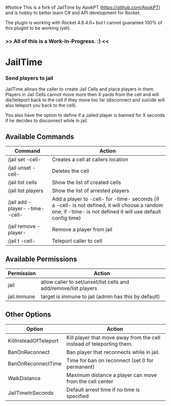 #Notice 
This is a fork of JailTime by ApokPT (https://github.com/ApokPT) and is hobby to better learn C# and API development for Rocket.

The plugin is working with Rocket 4.6.4.0+ but I cannot guarantee 100% of this plugint to be working (yet).

### >> All of this is a Work-in-Progress. :) <<

# JailTime
### Send players to jail

JailTime allows the caller to create Jail Cells and place players in them. Players in Jail Cells cannot move more then X yards from the cell and will die/teleport back to the cell if they move too far (disconnect and suicide will also teleport you back to the cell).

You also have the option to define if a Jailed player is banned for X seconds if he decides to disconnect while in jail.

## Available Commands
Command | Action
------- | -------
/jail set -cell-				 | Creates a cell at callers location
/jail unset -cell-				 | Deletes the cell
/jail list cells				 | Show the list of created cells
/jail list players				 | Show the list of arrested players
/jail add -player- -time- -cell- | Add a player to -cell- for -time- seconds (if a -cell- is not defined, it will choose a random one; if -time- is not defined it will use default config time)
/jail remove -player-			 | Remove a player from jail
/jail t -cell-				     | Teleport caller to cell

## Available Permissions
Permission | Action
------- | -------
<Command>jail</Command>			| allow caller to set/unset/list cells and add/remove/list players
<Command>jail.immune</Command>	| target is immune to jail (admin has this by default)

## Other Options
Option | Action
------- | -------
KillInsteadOfTeleport			| Kill player that move away from the cell instead of teleporting them.
BanOnReconnect					| Ban player that reconnects while in jail.
BanOnReconnectTime				| Time for ban on reconnect (set 0 for permanent)
WalkDistance					| Maximum distance a player can move from the cell center
JailTimeInSeconds 				| Default arrest time if no time is specified